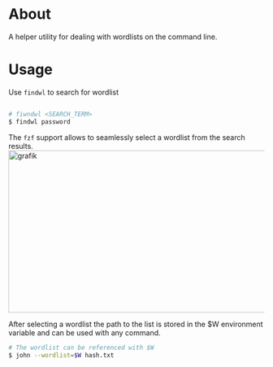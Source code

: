 # About

A helper utility for dealing with wordlists on the command line.

# Usage

Use `findwl` to search for wordlist

```bash

# fiwndwl <SEARCH_TERM>
$ findwl password
```

The `fzf` support allows to seamlessly select a wordlist from the search results.
<img width="1115" height="319" alt="grafik" src="https://github.com/user-attachments/assets/51f68f0a-4205-4499-986a-33e9285cb92e" />


After selecting a wordlist the path to the list is stored in the $W environment variable and can be used with any command.

```bash
# The wordlist can be referenced with $W
$ john --wordlist=$W hash.txt
```
